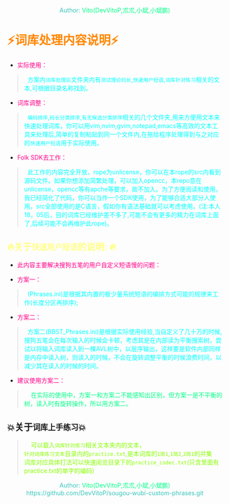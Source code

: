 
<center><font color=#39c5bb>Author:<font color=#00ff88> Vito(DevVitoP,朮朮,小斌,小斌鹏)</font></font></center>

# <font color=#ff8800>:zap:词库处理内容说明:zap:</font>
* <font color=#ff0088>实际使用：</font>    
> <font color=#00ffff>&nbsp;&nbsp;方案内`词库处理后`文件夹内有`测试理论码长`,`快速用户短语`,`词库针对练习`相关的文本,可根据目录名称找到。</font>    

* <font color=#ff0088>词库调整：</font>    
> <font color=#00ffff>&nbsp;&nbsp;`编码排序`,`码长分类排序`,`有无候选分类排序`相关的几个文件夹,用来方便用文本来快速处理词库，你可以用vim,nvim,gvim,notepad,emacs等高效的文本工具来处理后,简单的复制粘贴到同一个文件内,在拖给程序处理得到与之对应的`快速用户短语`用于实际使用。</font>    

* <font color=#ff0088>Folk SDK去工作：</font>    
> <font color=#00ffff>&nbsp;&nbsp;此工作的内容完全开放，rope为unlicense，你可以在本rope的src内看到源码文件。如果你想添加简繁处理，可以加入opencc，本repo意在unlicense，opencc等有apche等要求，故不加入。为了方便阅读和使用，我已经简化了代码，你可以当作一个SDK使用，为了能够合适大部分人使用，src全部使用的是C语言，假如你有语法基础就可以考虑使用。(注:本人18，05后，目的词库已经维护差不多了,可能不会有更多的精力在词库上面了,后续可能不会再维护此rope)。</font>

## <font color=#ffff88>:fire:关于`快速用户短语`的说明: :fire:</font> 
* <font color=#ff0088>此内容主要解决搜狗五笔的用户自定义短语慢的问题：</font>    

* <font color=#ff0088>方案一：</font>    
> <font color=#00ffff>&nbsp;&nbsp;(Phrases.ini)是根据其内置的极少量系统短语的编排方式可能的规律来工作(长度分区再排序);</font>    

* <font color=#ff0088>方案二：</font>    
> <font color=#00ffff>&nbsp;&nbsp;方案二(BBST\_Phrases.ini)是根据实际使用经验,当自定义了几十万的时候,搜狗五笔会在每次输入的时候会卡顿，考虑其是在内部读为平衡搜索树，尝试以将输入词库读入到一棵AVL树中，以层序输出，这样要是软件内部同样是内存中读入树，则读入的时候，不会在旋转调整平衡的时候浪费时间，以减少其在读入的时候的时间。</font>    
 
* <font color=#ff0088>建议使用方案二：</font>    
> <font color=#00ff88>&nbsp;&nbsp;&nbsp;&nbsp;在实际的使用中，方案一和方案二不能感知出区别，但方案一是不平衡的树，读入时有旋转操作，所以用方案二。</font>    

## :boom:关于`词库上手练习`:boom:
 
> <font color=#88ff00>&nbsp;&nbsp;&nbsp;&nbsp;可以载入`词库针对练习`相关文本夹内的文本，</font>    
> <font color=#88ff00>`针对词库练习文本`目录内的`practice.txt`,是本词库的`1简1`,`1简2`,`2简1`的并集</font>    
> <font color=#88ff00>词库对应具体打法可以快速阅览目录下的`practice_codec.txt`(只含里面有practice.txt的单字的编码)</font>    


<center><font color=#39c5bb>Author:<font color=#00ff88> Vito(DevVitoP,朮朮,小斌,小斌鹏)</font></font></center>
<center><font color=#39c5bb>https://github.com/DevVitoP/sougou-wubi-custom-phrases.git</font></font></center>

